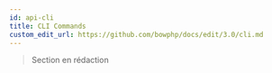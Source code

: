 ```yaml
---
id: api-cli
title: CLI Commands
custom_edit_url: https://github.com/bowphp/docs/edit/3.0/cli.md
---
```


> Section en rédaction